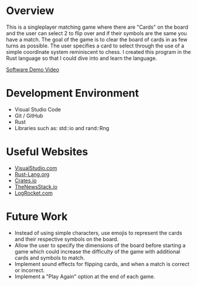 # Overview

This is a singleplayer matching game where there are "Cards" on the board and the user can select 2 to flip over and if their symbols are the same you have a match. The goal of the game is to clear the board of cards in as few turns as possible. The user specifies a card to select through the use of a simple coordinate system reminiscent to chess. I created this program in the Rust language so that I could dive into and learn the language.

[Software Demo Video](https://www.youtube.com/watch?v=LSeJ6zt8ne4&ab_channel=JohnEllefson)

# Development Environment

- Visual Studio Code
- Git / GitHub
- Rust
- Libraries such as:  std::io and rand::Rng 

# Useful Websites

- [VisualStudio.com](https://code.visualstudio.com/docs/languages/rust)
- [Rust-Lang.org](https://doc.rust-lang.org/rust-by-example/index.html)
- [Crates.io](https://crates.io/)
- [TheNewsStack.io](https://thenewstack.io/tutorial-import-libraries-of-rust-code-with-crates-io/)
- [LogRocket.com](https://blog.logrocket.com/fundamentals-for-using-structs-in-rust/)

# Future Work

- Instead of using simple characters, use emojis to represent the cards and their respective symbols on the board.
- Allow the user to specify the dimensions of the board before starting a game which could increase the difficulty of the game with additional cards and symbols to match.
- Implement sound effects for flipping cards, and when a match is correct or incorrect.
- Implement a "Play Again" option at the end of each game.